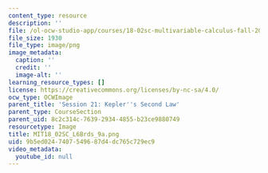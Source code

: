 ```yaml
---
content_type: resource
description: ''
file: /ol-ocw-studio-app/courses/18-02sc-multivariable-calculus-fall-2010/9b5ed0247407549687d4dc765c729ec9_MIT18_02SC_L6Brds_9a.png
file_size: 1930
file_type: image/png
image_metadata:
  caption: ''
  credit: ''
  image-alt: ''
learning_resource_types: []
license: https://creativecommons.org/licenses/by-nc-sa/4.0/
ocw_type: OCWImage
parent_title: 'Session 21: Kepler''s Second Law'
parent_type: CourseSection
parent_uid: 8c2c314c-7639-2934-4855-b23ce9880749
resourcetype: Image
title: MIT18_02SC_L6Brds_9a.png
uid: 9b5ed024-7407-5496-87d4-dc765c729ec9
video_metadata:
  youtube_id: null
---
```

